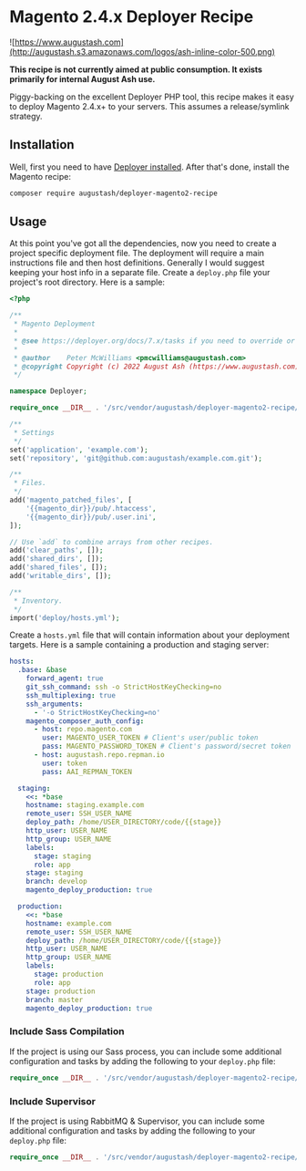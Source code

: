 # Magento 2.4.x Deployer Recipe

![https://www.augustash.com](http://augustash.s3.amazonaws.com/logos/ash-inline-color-500.png)

**This recipe is not currently aimed at public consumption. It exists primarily for internal August Ash use.**

Piggy-backing on the excellent Deployer PHP tool, this recipe makes it easy to deploy Magento 2.4.x+ to your servers. This assumes a release/symlink strategy.

## Installation

Well, first you need to have [Deployer installed](https://deployer.org/docs/installation.html). After that's done, install the Magento recipe:

```bash
composer require augustash/deployer-magento2-recipe
```

## Usage

At this point you've got all the dependencies, now you need to create a project specific deployment file. The deployment will require a main instructions file and then host definitions. Generally I would suggest keeping your host info in a separate file. Create a `deploy.php` file your project's root directory. Here is a sample:

```php
<?php

/**
 * Magento Deployment
 *
 * @see https://deployer.org/docs/7.x/tasks if you need to override or create tasks.
 *
 * @author    Peter McWilliams <pmcwilliams@augustash.com>
 * @copyright Copyright (c) 2022 August Ash (https://www.augustash.com)
 */

namespace Deployer;

require_once __DIR__ . '/src/vendor/augustash/deployer-magento2-recipe/recipe/magento-2.php';

/**
 * Settings
 */
set('application', 'example.com');
set('repository', 'git@github.com:augustash/example.com.git');

/**
 * Files.
 */
add('magento_patched_files', [
    '{{magento_dir}}/pub/.htaccess',
    '{{magento_dir}}/pub/.user.ini',
]);

// Use `add` to combine arrays from other recipes.
add('clear_paths', []);
add('shared_dirs', []);
add('shared_files', []);
add('writable_dirs', []);

/**
 * Inventory.
 */
import('deploy/hosts.yml');
```

Create a `hosts.yml` file that will contain information about your deployment targets. Here is a sample containing a production and staging server:

```yaml
hosts:
  .base: &base
    forward_agent: true
    git_ssh_command: ssh -o StrictHostKeyChecking=no
    ssh_multiplexing: true
    ssh_arguments:
      - '-o StrictHostKeyChecking=no'
    magento_composer_auth_config:
      - host: repo.magento.com
        user: MAGENTO_USER_TOKEN # Client's user/public token
        pass: MAGENTO_PASSWORD_TOKEN # Client's password/secret token
      - host: augustash.repo.repman.io
        user: token
        pass: AAI_REPMAN_TOKEN

  staging:
    <<: *base
    hostname: staging.example.com
    remote_user: SSH_USER_NAME
    deploy_path: /home/USER_DIRECTORY/code/{{stage}}
    http_user: USER_NAME
    http_group: USER_NAME
    labels:
      stage: staging
      role: app
    stage: staging
    branch: develop
    magento_deploy_production: true

  production:
    <<: *base
    hostname: example.com
    remote_user: SSH_USER_NAME
    deploy_path: /home/USER_DIRECTORY/code/{{stage}}
    http_user: USER_NAME
    http_group: USER_NAME
    labels:
      stage: production
      role: app
    stage: production
    branch: master
    magento_deploy_production: true
```

### Include Sass Compilation

If the project is using our Sass process, you can include some additional configuration and tasks by adding the following to your `deploy.php` file:

```php
require_once __DIR__ . '/src/vendor/augustash/deployer-magento2-recipe/recipe/magento-carbon.php';
```

### Include Supervisor

If the project is using RabbitMQ & Supervisor, you can include some additional configuration and tasks by adding the following to your `deploy.php` file:

```php
require_once __DIR__ . '/src/vendor/augustash/deployer-magento2-recipe/recipe/magento-supervisor.php';
```
